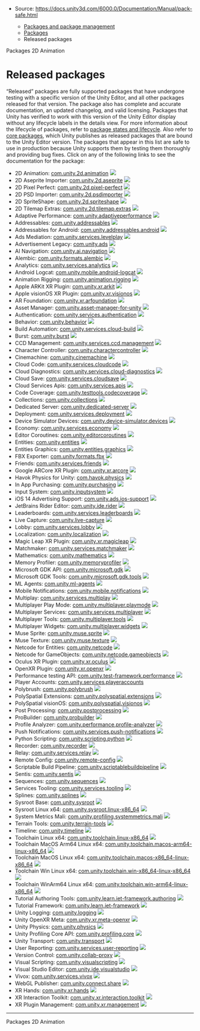 * Source: https://docs.unity3d.com/6000.0/Documentation/Manual/pack-safe.html

  * [Packages and package management](https://docs.unity3d.com/6000.0/Documentation/Manual/PackagesList.html)
  * [Packages](https://docs.unity3d.com/6000.0/Documentation/Manual/Packages-all.html)
  * Released packages


[](https://docs.unity3d.com/6000.0/Documentation/Manual/Packages-all.html)
Packages
[](https://docs.unity3d.com/6000.0/Documentation/Manual/com.unity.2d.animation.html)
2D Animation 
# Released packages
“Released” packages are fully supported packages that have undergone testing with a specific version of the Unity Editor, and all other packages released for that version. The package also has complete and accurate documentation, an updated changelog, and valid licensing.
Packages that Unity has verified to work with this version of the Unity Editor display without any lifecycle labels in the details view. For more information about the lifecycle of packages, refer to [package states and lifecycle](https://docs.unity3d.com/6000.0/Documentation/Manual/upm-lifecycle.html).
Also refer to [core packages](https://docs.unity3d.com/6000.0/Documentation/Manual/pack-core.html), which Unity publishes as released packages that are bound to the Unity Editor version.
The packages that appear in this list are safe to use in production because Unity supports them by testing them thoroughly and providing bug fixes.
Click on any of the following links to see the documentation for the package:
  * 2D Animation: [com.unity.2d.animation](https://docs.unity3d.com/Packages/com.unity.2d.animation@10.2/manual/index.html) ![](https://docs.unity3d.com/6000.0/Documentation/uploads/Main/iconRel.png)
  * 2D Aseprite Importer: [com.unity.2d.aseprite](https://docs.unity3d.com/Packages/com.unity.2d.aseprite@1.1/manual/index.html) ![](https://docs.unity3d.com/6000.0/Documentation/uploads/Main/iconRel.png)
  * 2D Pixel Perfect: [com.unity.2d.pixel-perfect](https://docs.unity3d.com/Packages/com.unity.2d.pixel-perfect@5.1/manual/index.html) ![](https://docs.unity3d.com/6000.0/Documentation/uploads/Main/iconRel.png)
  * 2D PSD Importer: [com.unity.2d.psdimporter](https://docs.unity3d.com/Packages/com.unity.2d.psdimporter@9.0/manual/index.html) ![](https://docs.unity3d.com/6000.0/Documentation/uploads/Main/iconRel.png)
  * 2D SpriteShape: [com.unity.2d.spriteshape](https://docs.unity3d.com/Packages/com.unity.2d.spriteshape@10.1/manual/index.html) ![](https://docs.unity3d.com/6000.0/Documentation/uploads/Main/iconRel.png)
  * 2D Tilemap Extras: [com.unity.2d.tilemap.extras](https://docs.unity3d.com/Packages/com.unity.2d.tilemap.extras@4.1/manual/index.html) ![](https://docs.unity3d.com/6000.0/Documentation/uploads/Main/iconRel.png)
  * Adaptive Performance: [com.unity.adaptiveperformance](https://docs.unity3d.com/Packages/com.unity.adaptiveperformance@5.1/manual/index.html) ![](https://docs.unity3d.com/6000.0/Documentation/uploads/Main/iconRel.png)
  * Addressables: [com.unity.addressables](https://docs.unity3d.com/Packages/com.unity.addressables@2.6/manual/index.html) ![](https://docs.unity3d.com/6000.0/Documentation/uploads/Main/iconRel.png)
  * Addressables for Android: [com.unity.addressables.android](https://docs.unity3d.com/Packages/com.unity.addressables.android@1.0/manual/index.html) ![](https://docs.unity3d.com/6000.0/Documentation/uploads/Main/iconRel.png)
  * Ads Mediation: [com.unity.services.levelplay](https://docs.unity3d.com/Packages/com.unity.services.levelplay@8.8/manual/index.html) ![](https://docs.unity3d.com/6000.0/Documentation/uploads/Main/iconRel.png)
  * Advertisement Legacy: [com.unity.ads](https://docs.unity3d.com/Packages/com.unity.ads@4.12/manual/index.html) ![](https://docs.unity3d.com/6000.0/Documentation/uploads/Main/iconRel.png)
  * AI Navigation: [com.unity.ai.navigation](https://docs.unity3d.com/Packages/com.unity.ai.navigation@2.0/manual/index.html) ![](https://docs.unity3d.com/6000.0/Documentation/uploads/Main/iconRel.png)
  * Alembic: [com.unity.formats.alembic](https://docs.unity3d.com/Packages/com.unity.formats.alembic@2.4/manual/index.html) ![](https://docs.unity3d.com/6000.0/Documentation/uploads/Main/iconRel.png)
  * Analytics: [com.unity.services.analytics](https://docs.unity.com/analytics/) ![](https://docs.unity3d.com/6000.0/Documentation/uploads/Main/iconRel.png)
  * Android Logcat: [com.unity.mobile.android-logcat](https://docs.unity3d.com/Packages/com.unity.mobile.android-logcat@1.4/manual/index.html) ![](https://docs.unity3d.com/6000.0/Documentation/uploads/Main/iconRel.png)
  * Animation Rigging: [com.unity.animation.rigging](https://docs.unity3d.com/Packages/com.unity.animation.rigging@1.3/manual/index.html) ![](https://docs.unity3d.com/6000.0/Documentation/uploads/Main/iconRel.png)
  * Apple ARKit XR Plugin: [com.unity.xr.arkit](https://docs.unity3d.com/Packages/com.unity.xr.arkit@6.1/manual/index.html) ![](https://docs.unity3d.com/6000.0/Documentation/uploads/Main/iconRel.png)
  * Apple visionOS XR Plugin: [com.unity.xr.visionos](https://docs.unity3d.com/Packages/com.unity.xr.visionos@2.3/manual/index.html) ![](https://docs.unity3d.com/6000.0/Documentation/uploads/Main/iconRel.png)
  * AR Foundation: [com.unity.xr.arfoundation](https://docs.unity3d.com/Packages/com.unity.xr.arfoundation@6.1/manual/index.html) ![](https://docs.unity3d.com/6000.0/Documentation/uploads/Main/iconRel.png)
  * Asset Manager: [com.unity.asset-manager-for-unity](https://docs.unity3d.com/Packages/com.unity.asset-manager-for-unity@1.5/manual/index.html) ![](https://docs.unity3d.com/6000.0/Documentation/uploads/Main/iconRel.png)
  * Authentication: [com.unity.services.authentication](https://docs.unity.com/authentication/) ![](https://docs.unity3d.com/6000.0/Documentation/uploads/Main/iconRel.png)
  * Behavior: [com.unity.behavior](https://docs.unity3d.com/Packages/com.unity.behavior@1.0/manual/index.html) ![](https://docs.unity3d.com/6000.0/Documentation/uploads/Main/iconRel.png)
  * Build Automation: [com.unity.services.cloud-build](https://docs.unity3d.com/Manual/UnityCloudBuild.html) ![](https://docs.unity3d.com/6000.0/Documentation/uploads/Main/iconRel.png)
  * Burst: [com.unity.burst](https://docs.unity3d.com/Packages/com.unity.burst@1.8/manual/index.html) ![](https://docs.unity3d.com/6000.0/Documentation/uploads/Main/iconRel.png)
  * CCD Management: [com.unity.services.ccd.management](https://docs.unity.com/ccd) ![](https://docs.unity3d.com/6000.0/Documentation/uploads/Main/iconRel.png)
  * Character Controller: [com.unity.charactercontroller](https://docs.unity3d.com/Packages/com.unity.charactercontroller@1.3/manual/index.html) ![](https://docs.unity3d.com/6000.0/Documentation/uploads/Main/iconRel.png)
  * Cinemachine: [com.unity.cinemachine](https://docs.unity3d.com/Packages/com.unity.cinemachine@3.1/manual/index.html) ![](https://docs.unity3d.com/6000.0/Documentation/uploads/Main/iconRel.png)
  * Cloud Code: [com.unity.services.cloudcode](https://docs.unity.com/cloud-code) ![](https://docs.unity3d.com/6000.0/Documentation/uploads/Main/iconRel.png)
  * Cloud Diagnostics: [com.unity.services.cloud-diagnostics](https://docs.unity.com/cloud-diagnostics/) ![](https://docs.unity3d.com/6000.0/Documentation/uploads/Main/iconRel.png)
  * Cloud Save: [com.unity.services.cloudsave](https://docs.unity.com/cloud-save) ![](https://docs.unity3d.com/6000.0/Documentation/uploads/Main/iconRel.png)
  * Cloud Services Apis: [com.unity.services.apis](https://docs.unity3d.com/Packages/com.unity.services.apis@1.1/manual/index.html) ![](https://docs.unity3d.com/6000.0/Documentation/uploads/Main/iconRel.png)
  * Code Coverage: [com.unity.testtools.codecoverage](https://docs.unity3d.com/Packages/com.unity.testtools.codecoverage@1.2/manual/index.html) ![](https://docs.unity3d.com/6000.0/Documentation/uploads/Main/iconRel.png)
  * Collections: [com.unity.collections](https://docs.unity3d.com/Packages/com.unity.collections@2.5/manual/index.html) ![](https://docs.unity3d.com/6000.0/Documentation/uploads/Main/iconRel.png)
  * Dedicated Server: [com.unity.dedicated-server](https://docs.unity3d.com/Packages/com.unity.dedicated-server@1.5/manual/index.html) ![](https://docs.unity3d.com/6000.0/Documentation/uploads/Main/iconRel.png)
  * Deployment: [com.unity.services.deployment](https://docs.unity3d.com/Packages/com.unity.services.deployment@1.4/manual/index.html) ![](https://docs.unity3d.com/6000.0/Documentation/uploads/Main/iconRel.png)
  * Device Simulator Devices: [com.unity.device-simulator.devices](https://docs.unity3d.com/Packages/com.unity.device-simulator.devices@1.0/manual/index.html) ![](https://docs.unity3d.com/6000.0/Documentation/uploads/Main/iconRel.png)
  * Economy: [com.unity.services.economy](https://docs.unity.com/economy/) ![](https://docs.unity3d.com/6000.0/Documentation/uploads/Main/iconRel.png)
  * Editor Coroutines: [com.unity.editorcoroutines](https://docs.unity3d.com/Packages/com.unity.editorcoroutines@1.0/manual/index.html) ![](https://docs.unity3d.com/6000.0/Documentation/uploads/Main/iconRel.png)
  * Entities: [com.unity.entities](https://docs.unity3d.com/Packages/com.unity.entities@1.3/manual/index.html) ![](https://docs.unity3d.com/6000.0/Documentation/uploads/Main/iconRel.png)
  * Entities Graphics: [com.unity.entities.graphics](https://docs.unity3d.com/Packages/com.unity.entities.graphics@1.4/manual/index.html) ![](https://docs.unity3d.com/6000.0/Documentation/uploads/Main/iconRel.png)
  * FBX Exporter: [com.unity.formats.fbx](https://docs.unity3d.com/Packages/com.unity.formats.fbx@5.1/manual/index.html) ![](https://docs.unity3d.com/6000.0/Documentation/uploads/Main/iconRel.png)
  * Friends: [com.unity.services.friends](https://docs.unity.com/friends/) ![](https://docs.unity3d.com/6000.0/Documentation/uploads/Main/iconRel.png)
  * Google ARCore XR Plugin: [com.unity.xr.arcore](https://docs.unity3d.com/Packages/com.unity.xr.arcore@6.1/manual/index.html) ![](https://docs.unity3d.com/6000.0/Documentation/uploads/Main/iconRel.png)
  * Havok Physics for Unity: [com.havok.physics](https://docs.unity3d.com/Packages/com.havok.physics@1.3/manual/index.html) ![](https://docs.unity3d.com/6000.0/Documentation/uploads/Main/iconRel.png)
  * In App Purchasing: [com.unity.purchasing](https://docs.unity3d.com/6000.0/Documentation/Manual/UnityIAP.html) ![](https://docs.unity3d.com/6000.0/Documentation/uploads/Main/iconRel.png)
  * Input System: [com.unity.inputsystem](https://docs.unity3d.com/Packages/com.unity.inputsystem@1.14/manual/index.html) ![](https://docs.unity3d.com/6000.0/Documentation/uploads/Main/iconRel.png)
  * iOS 14 Advertising Support: [com.unity.ads.ios-support](https://docs.unity3d.com/Packages/com.unity.ads.ios-support@1.2/manual/index.html) ![](https://docs.unity3d.com/6000.0/Documentation/uploads/Main/iconRel.png)
  * JetBrains Rider Editor: [com.unity.ide.rider](https://docs.unity3d.com/Packages/com.unity.ide.rider@3.0/manual/index.html) ![](https://docs.unity3d.com/6000.0/Documentation/uploads/Main/iconRel.png)
  * Leaderboards: [com.unity.services.leaderboards](https://docs.unity.com/leaderboards/) ![](https://docs.unity3d.com/6000.0/Documentation/uploads/Main/iconRel.png)
  * Live Capture: [com.unity.live-capture](https://docs.unity3d.com/Packages/com.unity.live-capture@4.0/manual/index.html) ![](https://docs.unity3d.com/6000.0/Documentation/uploads/Main/iconRel.png)
  * Lobby: [com.unity.services.lobby](https://docs.unity.com/lobby/) ![](https://docs.unity3d.com/6000.0/Documentation/uploads/Main/iconRel.png)
  * Localization: [com.unity.localization](https://docs.unity3d.com/Packages/com.unity.localization@1.5/manual/index.html) ![](https://docs.unity3d.com/6000.0/Documentation/uploads/Main/iconRel.png)
  * Magic Leap XR Plugin: [com.unity.xr.magicleap](https://docs.unity3d.com/Packages/com.unity.xr.magicleap@7.1/manual/index.html) ![](https://docs.unity3d.com/6000.0/Documentation/uploads/Main/iconRel.png)
  * Matchmaker: [com.unity.services.matchmaker](https://docs.unity.com/matchmaker/) ![](https://docs.unity3d.com/6000.0/Documentation/uploads/Main/iconRel.png)
  * Mathematics: [com.unity.mathematics](https://docs.unity3d.com/Packages/com.unity.mathematics@1.3/manual/index.html) ![](https://docs.unity3d.com/6000.0/Documentation/uploads/Main/iconRel.png)
  * Memory Profiler: [com.unity.memoryprofiler](https://docs.unity3d.com/Packages/com.unity.memoryprofiler@1.1/manual/index.html) ![](https://docs.unity3d.com/6000.0/Documentation/uploads/Main/iconRel.png)
  * Microsoft GDK API: [com.unity.microsoft.gdk](https://docs.unity3d.com/Packages/com.unity.microsoft.gdk@1.3/manual/index.html) ![](https://docs.unity3d.com/6000.0/Documentation/uploads/Main/iconRel.png)
  * Microsoft GDK Tools: [com.unity.microsoft.gdk.tools](https://docs.unity3d.com/Packages/com.unity.microsoft.gdk.tools@1.3/manual/index.html) ![](https://docs.unity3d.com/6000.0/Documentation/uploads/Main/iconRel.png)
  * ML Agents: [com.unity.ml-agents](https://docs.unity3d.com/Packages/com.unity.ml-agents@3.0/manual/index.html) ![](https://docs.unity3d.com/6000.0/Documentation/uploads/Main/iconRel.png)
  * Mobile Notifications: [com.unity.mobile.notifications](https://docs.unity3d.com/Packages/com.unity.mobile.notifications@2.4/manual/index.html) ![](https://docs.unity3d.com/6000.0/Documentation/uploads/Main/iconRel.png)
  * Multiplay: [com.unity.services.multiplay](https://docs.unity3d.com/Packages/com.unity.services.multiplay@1.3/manual/index.html) ![](https://docs.unity3d.com/6000.0/Documentation/uploads/Main/iconRel.png)
  * Multiplayer Play Mode: [com.unity.multiplayer.playmode](https://docs.unity3d.com/Packages/com.unity.multiplayer.playmode@1.5/manual/index.html) ![](https://docs.unity3d.com/6000.0/Documentation/uploads/Main/iconRel.png)
  * Multiplayer Services: [com.unity.services.multiplayer](https://docs.unity3d.com/Packages/com.unity.services.multiplayer@1.1/manual/index.html) ![](https://docs.unity3d.com/6000.0/Documentation/uploads/Main/iconRel.png)
  * Multiplayer Tools: [com.unity.multiplayer.tools](https://docs.unity3d.com/Packages/com.unity.multiplayer.tools@2.2/manual/index.html) ![](https://docs.unity3d.com/6000.0/Documentation/uploads/Main/iconRel.png)
  * Multiplayer Widgets: [com.unity.multiplayer.widgets](https://docs.unity3d.com/Packages/com.unity.multiplayer.widgets@1.0/manual/index.html) ![](https://docs.unity3d.com/6000.0/Documentation/uploads/Main/iconRel.png)
  * Muse Sprite: [com.unity.muse.sprite](https://docs.unity3d.com/Packages/com.unity.muse.sprite@1.1/manual/index.html) ![](https://docs.unity3d.com/6000.0/Documentation/uploads/Main/iconRel.png)
  * Muse Texture: [com.unity.muse.texture](https://docs.unity3d.com/Packages/com.unity.muse.texture@1.1/manual/index.html) ![](https://docs.unity3d.com/6000.0/Documentation/uploads/Main/iconRel.png)
  * Netcode for Entities: [com.unity.netcode](https://docs.unity3d.com/Packages/com.unity.netcode@1.6/manual/index.html) ![](https://docs.unity3d.com/6000.0/Documentation/uploads/Main/iconRel.png)
  * Netcode for GameObjects: [com.unity.netcode.gameobjects](https://docs.unity3d.com/Packages/com.unity.netcode.gameobjects@2.4/manual/index.html) ![](https://docs.unity3d.com/6000.0/Documentation/uploads/Main/iconRel.png)
  * Oculus XR Plugin: [com.unity.xr.oculus](https://docs.unity3d.com/Packages/com.unity.xr.oculus@4.5/manual/index.html) ![](https://docs.unity3d.com/6000.0/Documentation/uploads/Main/iconRel.png)
  * OpenXR Plugin: [com.unity.xr.openxr](https://docs.unity3d.com/Packages/com.unity.xr.openxr@1.14/manual/index.html) ![](https://docs.unity3d.com/6000.0/Documentation/uploads/Main/iconRel.png)
  * Performance testing API: [com.unity.test-framework.performance](https://docs.unity3d.com/Packages/com.unity.test-framework.performance@3.1/manual/index.html) ![](https://docs.unity3d.com/6000.0/Documentation/uploads/Main/iconRel.png)
  * Player Accounts: [com.unity.services.playeraccounts](https://docs.unity3d.com/Packages/com.unity.services.playeraccounts@1.0/manual/index.html)
  * Polybrush: [com.unity.polybrush](https://docs.unity3d.com/Packages/com.unity.polybrush@1.1/manual/index.html) ![](https://docs.unity3d.com/6000.0/Documentation/uploads/Main/iconRel.png)
  * PolySpatial Extensions: [com.unity.polyspatial.extensions](https://docs.unity3d.com/Packages/com.unity.polyspatial.extensions@2.3/manual/index.html) ![](https://docs.unity3d.com/6000.0/Documentation/uploads/Main/iconRel.png)
  * PolySpatial visionOS: [com.unity.polyspatial.visionos](https://docs.unity3d.com/Packages/com.unity.polyspatial.visionos@2.3/manual/index.html) ![](https://docs.unity3d.com/6000.0/Documentation/uploads/Main/iconRel.png)
  * Post Processing: [com.unity.postprocessing](https://docs.unity3d.com/Packages/com.unity.postprocessing@3.4/manual/index.html) ![](https://docs.unity3d.com/6000.0/Documentation/uploads/Main/iconRel.png)
  * ProBuilder: [com.unity.probuilder](https://docs.unity3d.com/Packages/com.unity.probuilder@6.0/manual/index.html) ![](https://docs.unity3d.com/6000.0/Documentation/uploads/Main/iconRel.png)
  * Profile Analyzer: [com.unity.performance.profile-analyzer](https://docs.unity3d.com/Packages/com.unity.performance.profile-analyzer@1.2/manual/index.html) ![](https://docs.unity3d.com/6000.0/Documentation/uploads/Main/iconRel.png)
  * Push Notifications: [com.unity.services.push-notifications](https://docs.unity.com/push-notifications/) ![](https://docs.unity3d.com/6000.0/Documentation/uploads/Main/iconRel.png)
  * Python Scripting: [com.unity.scripting.python](https://docs.unity3d.com/Packages/com.unity.scripting.python@7.0/manual/index.html) ![](https://docs.unity3d.com/6000.0/Documentation/uploads/Main/iconRel.png)
  * Recorder: [com.unity.recorder](https://docs.unity3d.com/Packages/com.unity.recorder@5.1/manual/index.html) ![](https://docs.unity3d.com/6000.0/Documentation/uploads/Main/iconRel.png)
  * Relay: [com.unity.services.relay](https://docs.unity.com/relay/) ![](https://docs.unity3d.com/6000.0/Documentation/uploads/Main/iconRel.png)
  * Remote Config: [com.unity.remote-config](https://docs.unity3d.com/Packages/com.unity.remote-config@4.1/manual/index.html) ![](https://docs.unity3d.com/6000.0/Documentation/uploads/Main/iconRel.png)
  * Scriptable Build Pipeline: [com.unity.scriptablebuildpipeline](https://docs.unity3d.com/Packages/com.unity.scriptablebuildpipeline@2.4/manual/index.html) ![](https://docs.unity3d.com/6000.0/Documentation/uploads/Main/iconRel.png)
  * Sentis: [com.unity.sentis](https://docs.unity3d.com/Packages/com.unity.sentis@2.1/manual/index.html) ![](https://docs.unity3d.com/6000.0/Documentation/uploads/Main/iconRel.png)
  * Sequences: [com.unity.sequences](https://docs.unity3d.com/Packages/com.unity.sequences@2.1/manual/index.html) ![](https://docs.unity3d.com/6000.0/Documentation/uploads/Main/iconRel.png)
  * Services Tooling: [com.unity.services.tooling](https://docs.unity.com/tooling/) ![](https://docs.unity3d.com/6000.0/Documentation/uploads/Main/iconRel.png)
  * Splines: [com.unity.splines](https://docs.unity3d.com/Packages/com.unity.splines@2.8/manual/index.html) ![](https://docs.unity3d.com/6000.0/Documentation/uploads/Main/iconRel.png)
  * Sysroot Base: [com.unity.sysroot](https://docs.unity3d.com/Packages/com.unity.sysroot@2.0/manual/index.html) ![](https://docs.unity3d.com/6000.0/Documentation/uploads/Main/iconRel.png)
  * Sysroot Linux x64: [com.unity.sysroot.linux-x86_64](https://docs.unity3d.com/Packages/com.unity.sysroot.linux-x86_64@2.0/manual/index.html) ![](https://docs.unity3d.com/6000.0/Documentation/uploads/Main/iconRel.png)
  * System Metrics Mali: [com.unity.profiling.systemmetrics.mali](https://docs.unity3d.com/Packages/com.unity.profiling.systemmetrics.mali@1.0/manual/index.html) ![](https://docs.unity3d.com/6000.0/Documentation/uploads/Main/iconRel.png)
  * Terrain Tools: [com.unity.terrain-tools](https://docs.unity3d.com/Packages/com.unity.terrain-tools@5.3/manual/index.html) ![](https://docs.unity3d.com/6000.0/Documentation/uploads/Main/iconRel.png)
  * Timeline: [com.unity.timeline](https://docs.unity3d.com/Packages/com.unity.timeline@1.8/manual/index.html) ![](https://docs.unity3d.com/6000.0/Documentation/uploads/Main/iconRel.png)
  * Toolchain Linux x64: [com.unity.toolchain.linux-x86_64](https://docs.unity3d.com/Packages/com.unity.toolchain.linux-x86_64@2.0/manual/index.html) ![](https://docs.unity3d.com/6000.0/Documentation/uploads/Main/iconRel.png)
  * Toolchain MacOS Arm64 Linux x64: [com.unity.toolchain.macos-arm64-linux-x86_64](https://docs.unity3d.com/Packages/com.unity.toolchain.macos-arm64-linux-x86_64@2.0/manual/index.html) ![](https://docs.unity3d.com/6000.0/Documentation/uploads/Main/iconRel.png)
  * Toolchain MacOS Linux x64: [com.unity.toolchain.macos-x86_64-linux-x86_64](https://docs.unity3d.com/Packages/com.unity.toolchain.macos-x86_64-linux-x86_64@2.0/manual/index.html) ![](https://docs.unity3d.com/6000.0/Documentation/uploads/Main/iconRel.png)
  * Toolchain Win Linux x64: [com.unity.toolchain.win-x86_64-linux-x86_64](https://docs.unity3d.com/Packages/com.unity.toolchain.win-x86_64-linux-x86_64@2.0/manual/index.html) ![](https://docs.unity3d.com/6000.0/Documentation/uploads/Main/iconRel.png)
  * Toolchain WinArm64 Linux x64: [com.unity.toolchain.win-arm64-linux-x86_64](https://docs.unity3d.com/Packages/com.unity.toolchain.win-arm64-linux-x86_64@1.0/manual/index.html) ![](https://docs.unity3d.com/6000.0/Documentation/uploads/Main/iconRel.png)
  * Tutorial Authoring Tools: [com.unity.learn.iet-framework.authoring](https://docs.unity3d.com/Packages/com.unity.learn.iet-framework.authoring@1.3/manual/index.html) ![](https://docs.unity3d.com/6000.0/Documentation/uploads/Main/iconRel.png)
  * Tutorial Framework: [com.unity.learn.iet-framework](https://docs.unity3d.com/Packages/com.unity.learn.iet-framework@4.1/manual/index.html) ![](https://docs.unity3d.com/6000.0/Documentation/uploads/Main/iconRel.png)
  * Unity Logging: [com.unity.logging](https://docs.unity3d.com/Packages/com.unity.logging@1.3/manual/index.html) ![](https://docs.unity3d.com/6000.0/Documentation/uploads/Main/iconRel.png)
  * Unity OpenXR Meta: [com.unity.xr.meta-openxr](https://docs.unity3d.com/Packages/com.unity.xr.meta-openxr@2.1/manual/index.html) ![](https://docs.unity3d.com/6000.0/Documentation/uploads/Main/iconRel.png)
  * Unity Physics: [com.unity.physics](https://docs.unity3d.com/Packages/com.unity.physics@1.3/manual/index.html) ![](https://docs.unity3d.com/6000.0/Documentation/uploads/Main/iconRel.png)
  * Unity Profiling Core API: [com.unity.profiling.core](https://docs.unity3d.com/Packages/com.unity.profiling.core@1.0/manual/index.html) ![](https://docs.unity3d.com/6000.0/Documentation/uploads/Main/iconRel.png)
  * Unity Transport: [com.unity.transport](https://docs-multiplayer.unity3d.com/transport/current/about) ![](https://docs.unity3d.com/6000.0/Documentation/uploads/Main/iconRel.png)
  * User Reporting: [com.unity.services.user-reporting](https://docs.unity3d.com/Packages/com.unity.services.user-reporting@2.0/manual/index.html) ![](https://docs.unity3d.com/6000.0/Documentation/uploads/Main/iconRel.png)
  * Version Control: [com.unity.collab-proxy](https://docs.unity3d.com/6000.0/Documentation/Manual/target="_blank") ![](https://docs.unity3d.com/6000.0/Documentation/uploads/Main/iconRel.png)
  * Visual Scripting: [com.unity.visualscripting](https://docs.unity3d.com/Packages/com.unity.visualscripting@1.9/manual/index.html) ![](https://docs.unity3d.com/6000.0/Documentation/uploads/Main/iconRel.png)
  * Visual Studio Editor: [com.unity.ide.visualstudio](https://docs.unity3d.com/Packages/com.unity.ide.visualstudio@2.0/manual/index.html) ![](https://docs.unity3d.com/6000.0/Documentation/uploads/Main/iconRel.png)
  * Vivox: [com.unity.services.vivox](https://docs.unity3d.com/Packages/com.unity.services.vivox@16.6/manual/index.html) ![](https://docs.unity3d.com/6000.0/Documentation/uploads/Main/iconRel.png)
  * WebGL Publisher: [com.unity.connect.share](https://docs.unity3d.com/Packages/com.unity.connect.share@4.2/manual/index.html) ![](https://docs.unity3d.com/6000.0/Documentation/uploads/Main/iconRel.png)
  * XR Hands: [com.unity.xr.hands](https://docs.unity3d.com/Packages/com.unity.xr.hands@1.5/manual/index.html) ![](https://docs.unity3d.com/6000.0/Documentation/uploads/Main/iconRel.png)
  * XR Interaction Toolkit: [com.unity.xr.interaction.toolkit](https://docs.unity3d.com/Packages/com.unity.xr.interaction.toolkit@3.1/manual/index.html) ![](https://docs.unity3d.com/6000.0/Documentation/uploads/Main/iconRel.png)
  * XR Plugin Management: [com.unity.xr.management](https://docs.unity3d.com/Packages/com.unity.xr.management@4.5/manual/index.html) ![](https://docs.unity3d.com/6000.0/Documentation/uploads/Main/iconRel.png)


* * *
[](https://docs.unity3d.com/6000.0/Documentation/Manual/Packages-all.html)
Packages
[](https://docs.unity3d.com/6000.0/Documentation/Manual/com.unity.2d.animation.html)
2D Animation 
